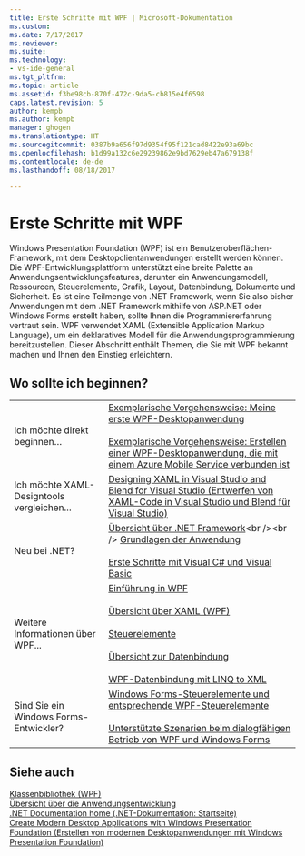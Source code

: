 ```yaml
---
title: Erste Schritte mit WPF | Microsoft-Dokumentation
ms.custom: 
ms.date: 7/17/2017
ms.reviewer: 
ms.suite: 
ms.technology:
- vs-ide-general
ms.tgt_pltfrm: 
ms.topic: article
ms.assetid: f3be98cb-870f-472c-9da5-cb815e4f6598
caps.latest.revision: 5
author: kempb
ms.author: kempb
manager: ghogen
ms.translationtype: HT
ms.sourcegitcommit: 0387b9a656f97d9354f95f121cad8422e93a69bc
ms.openlocfilehash: b1d99a132c6e29239862e9bd7629eb47a679138f
ms.contentlocale: de-de
ms.lasthandoff: 08/18/2017

---
```

# <a name="getting-started-with-wpf"></a>Erste Schritte mit WPF
Windows Presentation Foundation (WPF) ist ein Benutzeroberflächen-Framework, mit dem Desktopclientanwendungen erstellt werden können. Die WPF-Entwicklungsplattform unterstützt eine breite Palette an Anwendungsentwicklungsfeatures, darunter ein Anwendungsmodell, Ressourcen, Steuerelemente, Grafik, Layout, Datenbindung, Dokumente und Sicherheit. Es ist eine Teilmenge von .NET Framework, wenn Sie also bisher Anwendungen mit dem .NET Framework mithilfe von ASP.NET oder Windows Forms erstellt haben, sollte Ihnen die Programmiererfahrung vertraut sein. WPF verwendet XAML (Extensible Application Markup Language), um ein deklaratives Modell für die Anwendungsprogrammierung bereitzustellen. Dieser Abschnitt enthält Themen, die Sie mit WPF bekannt machen und Ihnen den Einstieg erleichtern.  
  
## <a name="where-should-i-start"></a>Wo sollte ich beginnen?  
  
|||  
|-|-|  
|Ich möchte direkt beginnen…|[Exemplarische Vorgehensweise: Meine erste WPF-Desktopanwendung](../designers/walkthrough-my-first-wpf-desktop-application2.md)<br /><br /> [Exemplarische Vorgehensweise: Erstellen einer WPF-Desktopanwendung, die mit einem Azure Mobile Service verbunden ist](../designers/walkthrough-create-a-wpf-desktop-application-connected-to-an-azure-mobile-service.md)|  
| Ich möchte XAML-Designtools vergleichen... |[Designing XAML in Visual Studio and Blend for Visual Studio (Entwerfen von XAML-Code in Visual Studio und Blend für Visual Studio)](../designers/designing-xaml-in-visual-studio.md)|  
|Neu bei .NET?|[Übersicht über .NET Framework](https://msdn.microsoft.com/en-us/library/zw4w595w\(v=vs.140\).aspx)<br /><br /> [Grundlagen der Anwendung](/dotnet/standard/application-essentials)<br /><br /> [Erste Schritte mit Visual C# und Visual Basic](../ide/getting-started-with-visual-csharp-and-visual-basic.md)|  
|Weitere Informationen über WPF...|[Einführung in WPF](../designers/introduction-to-wpf.md)<br /><br /> [Übersicht über XAML (WPF)](https://docs.microsoft.com/dotnet/framework/wpf/advanced/xaml-overview-wpf)<br /><br /> [Steuerelemente](https://docs.microsoft.com/dotnet/framework/wpf/controls/)<br /><br /> [Übersicht zur Datenbindung](https://docs.microsoft.com/dotnet/framework/wpf/data/data-binding-overview)<br /><br /> [WPF-Datenbindung mit LINQ to XML](../designers/wpf-data-binding-with-linq-to-xml.md)|  
|Sind Sie ein Windows Forms-Entwickler?|[Windows Forms-Steuerelemente und entsprechende WPF-Steuerelemente](https://docs.microsoft.com/dotnet/framework/wpf/advanced/windows-forms-controls-and-equivalent-wpf-controls)<br /><br /> [Unterstützte Szenarien beim dialogfähigen Betrieb von WPF und Windows Forms](https://docs.microsoft.com/dotnet/framework/wpf/advanced/wpf-and-windows-forms-interoperation)|  
  
## <a name="see-also"></a>Siehe auch  
 [Klassenbibliothek (WPF)](https://docs.microsoft.com/dotnet/framework/wpf/class-library-wpf)   
 [Übersicht über die Anwendungsentwicklung](https://docs.microsoft.com/dotnet/framework/wpf/app-development/index)   
 [.NET Documentation home (.NET-Dokumentation: Startseite)](https://docs.microsoft.com/dotnet/index)   
 [Create Modern Desktop Applications with Windows Presentation Foundation (Erstellen von modernen Desktopanwendungen mit Windows Presentation Foundation)](../designers/create-modern-desktop-applications-with-windows-presentation-foundation.md)

